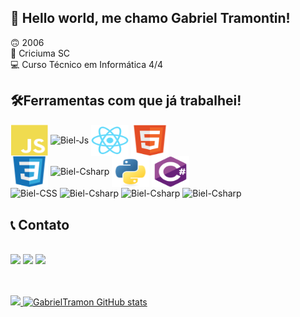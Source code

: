 ##  🤙 Hello world, me chamo Gabriel Tramontin!

🙃 2006<br>
📍 Criciuma SC<br>
💻 Curso Técnico em Informática 4/4<br>

## 🛠Ferramentas com que já trabalhei!
<div style="display: inline_block">
  <img align="center" alt="Biel-Js" height="50" width="60" src="https://raw.githubusercontent.com/devicons/devicon/master/icons/javascript/javascript-plain.svg">
  <img align="center" alt="Biel-Js" height="50" width="60" src="https://cdn.jsdelivr.net/gh/devicons/devicon@latest/icons/php/php-original.svg" />
  <img align="center" alt="Biel-React" height="50" width="60" src="https://raw.githubusercontent.com/devicons/devicon/master/icons/react/react-original.svg">
  <img align="center" alt="Biel-HTML" height="50" width="60" src="https://raw.githubusercontent.com/devicons/devicon/master/icons/html5/html5-original.svg">
    <br>
  <img align="center" alt="Biel-CSS" height="50" width="60" src="https://raw.githubusercontent.com/devicons/devicon/master/icons/css3/css3-original.svg">
  <img  align="center" alt="Biel-Csharp" height="50" width="60" src="https://cdn.jsdelivr.net/gh/devicons/devicon@latest/icons/arduino/arduino-original-wordmark.svg" />
  <img align="center" alt="Biel-Python" height="50" width="60" src="https://raw.githubusercontent.com/devicons/devicon/master/icons/python/python-original.svg">
  <img align="center" alt="Biel-Csharp" height="50" width="60" src="https://raw.githubusercontent.com/devicons/devicon/master/icons/csharp/csharp-original.svg">
    <br>
  <img align="center" alt="Biel-CSS" height="50" width="60" src="https://cdn.jsdelivr.net/gh/devicons/devicon@latest/icons/cplusplus/cplusplus-original.svg" />
  <img align="center" alt="Biel-Csharp" height="50" width="60" src="https://cdn.jsdelivr.net/gh/devicons/devicon@latest/icons/mysql/mysql-original.svg" />
  <img align="center" alt="Biel-Csharp" height="50" width="60"  src="https://cdn.jsdelivr.net/gh/devicons/devicon@latest/icons/sqlalchemy/sqlalchemy-original.svg" />
  <img align="center" alt="Biel-Csharp" height="50" width="60" src="https://cdn.jsdelivr.net/gh/devicons/devicon@latest/icons/firebase/firebase-original-wordmark.svg" />             
</div>

## 📞 Contato
<div> 
  <br>
  <a href="https://www.instagram.com/gabriel_tramontin_/" target="_blank"><img src="https://img.shields.io/badge/-Instagram-%23E4405F?style=for-the-badge&logo=instagram&logoColor=white" target="_blank"></a>
  <a href = "mailto:gabrieljoaquim080706@gmail.com"><img src="https://img.shields.io/badge/-Gmail-%23333?style=for-the-badge&logo=gmail&logoColor=white" target="_blank"></a>
  <a href="https://br.linkedin.com/in/gabriel-tramontin-b41b90208?trk=people-guest_people_search-card" target="_blank"><img src="https://img.shields.io/badge/-LinkedIn-%230077B5?style=for-the-badge&logo=linkedin&logoColor=white" target="_blank"></a> 
</div>

##
<br><a href="https://github.com/GabrielTramon"><img  height="195em" src="https://github-readme-stats.vercel.app/api/top-langs/?username=GabrielTramon&layout=compact&theme=midnight-purple&show_icons=true" />
![GabrielTramon GitHub stats](https://github-readme-stats.vercel.app/api?username=GabrielTramon&theme=midnight-purple&show_icons=true)
<br>

          
            
          
